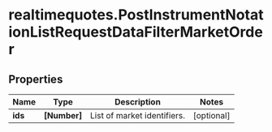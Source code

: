 # realtimequotes.PostInstrumentNotationListRequestDataFilterMarketOrder

## Properties

Name | Type | Description | Notes
------------ | ------------- | ------------- | -------------
**ids** | **[Number]** | List of market identifiers. | [optional] 


